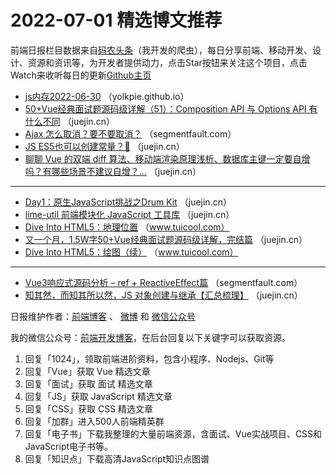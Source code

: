# 2022-07-01 精选博文推荐

前端日报栏目数据来自[码农头条](https://toutiao.qdkfweb.cn/)（我开发的爬虫），每日分享前端、移动开发、设计、资源和资讯等，为开发者提供动力，点击Star按钮来关注这个项目，点击Watch来收听每日的更新[Github主页](https://github.com/kujian/frontendDaily)
* [js内存2022-06-30](https://yolkpie.github.io/2022/06/29/JS内存/) （yolkpie.github.io）
* [50+Vue经典面试题源码级详解（51）：Composition API 与 Options API 有什么不同](https://juejin.cn/post/7114653124131815432) （juejin.cn）
* [Ajax 怎么取消？要不要取消？](https://segmentfault.com/a/1190000042053708) （segmentfault.com）
* [JS ES5也可以创建常量？🎃](https://juejin.cn/post/7114909033626075144) （juejin.cn）
* [聊聊 Vue 的双端 diff 算法、移动端渲染原理浅析、数据库主键一定要自增吗？有哪些场景不建议自增？&#8230;](https://juejin.cn/post/7114894898867732493) （juejin.cn）

***
* [Day1：原生JavaScript挑战之Drum Kit](https://juejin.cn/post/7114869372144844814) （juejin.cn）
* [lime-util 前端模块化 JavaScript 工具库](https://juejin.cn/post/7114861575034404878) （juejin.cn）
* [Dive Into HTML5：地理位置](http://www.tuicool.com/articles/hit/IBZjUnJ) （www.tuicool.com）
* [又一个月，1.5W字50+Vue经典面试题源码级详解，完结篇](https://juejin.cn/post/7115055320913117220) （juejin.cn）
* [Dive Into HTML5：绘图（续）](http://www.tuicool.com/articles/hit/b2iq6zY) （www.tuicool.com）

***
* [Vue3响应式源码分析 &#8211; ref + ReactiveEffect篇](https://segmentfault.com/a/1190000042054691) （segmentfault.com）
* [知其然，而知其所以然，JS 对象创建与继承【汇总梳理】](https://juejin.cn/post/7114931489803862052) （juejin.cn）

日报维护作者：[前端博客](https://qdkfweb.cn/) 、 [微博](http://weibo.com/kujian) 和 [微信公众号](https://open.weixin.qq.com/qr/code?username=caibaojian_com)

我的微信公众号：[前端开发博客](https://open.weixin.qq.com/qr/code?username=caibaojian_com)，在后台回复以下关键字可以获取资源。

1. 回复「1024」，领取前端进阶资料，包含小程序、Nodejs、Git等
2. 回复「Vue」获取 Vue 精选文章
3. 回复「面试」获取 面试 精选文章
4. 回复「JS」获取 JavaScript 精选文章
5. 回复「CSS」获取 CSS 精选文章
6. 回复「加群」进入500人前端精英群
7. 回复「电子书」下载我整理的大量前端资源，含面试、Vue实战项目、CSS和JavaScript电子书等。
8. 回复「知识点」下载高清JavaScript知识点图谱